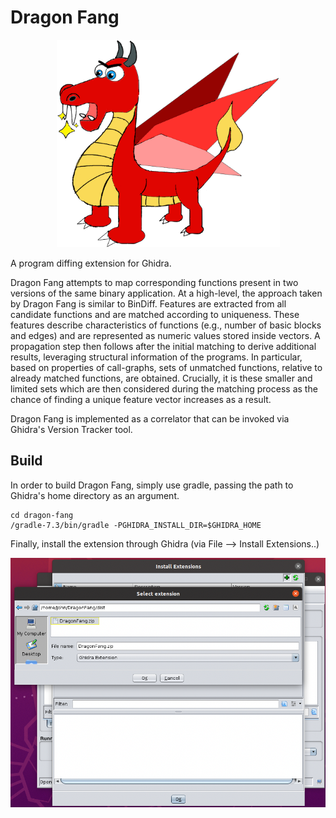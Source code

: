 # Dragon Fang

<p align="center"><img src="images/logo.png" width="357" height="332">

A program diffing extension for Ghidra. 

Dragon Fang attempts to map corresponding functions present in two versions of the same binary application. At a high-level, the approach taken by Dragon Fang is similar to BinDiff. Features are extracted from all candidate functions and are matched according to uniqueness. These features describe characteristics of functions (e.g., number of basic blocks and edges) and are represented as numeric values stored inside vectors. A propagation step then follows after the initial matching to derive additional results, leveraging structural information of the programs. In particular, based on properties of call-graphs, sets of unmatched functions, relative to already matched functions, are obtained. Crucially, it is these smaller and limited sets which are then considered during the matching process as the chance of finding a unique feature vector increases as a result.

Dragon Fang is implemented as a correlator that can be invoked via Ghidra's Version Tracker tool. 

## Build

In order to build Dragon Fang, simply use gradle, passing the path to Ghidra's home directory as an argument.
 
```
cd dragon-fang
/gradle-7.3/bin/gradle -PGHIDRA_INSTALL_DIR=$GHIDRA_HOME
```

Finally, install the extension through Ghidra (via File --> Install Extensions..)

<p align="center"><img src="images/install.png">

